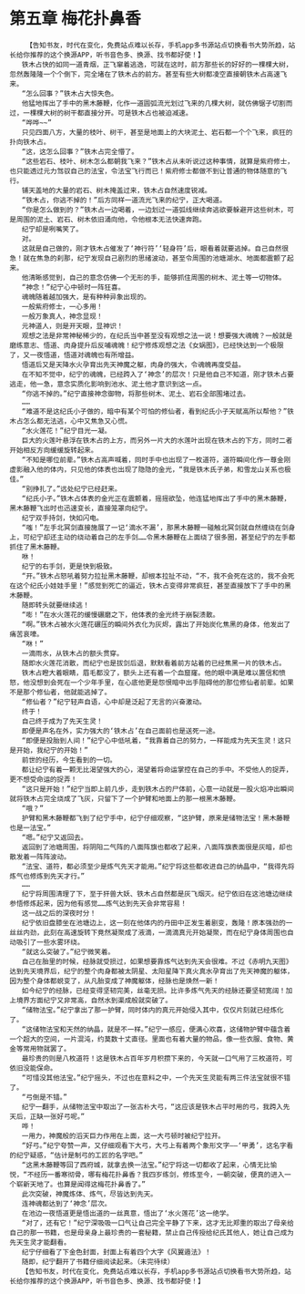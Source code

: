 # 第五章 梅花扑鼻香
        【告知书友，时代在变化，免费站点难以长存，手机app多书源站点切换看书大势所趋，站长给你推荐的这个换源APP，听书音色多、换源、找书都好使！】
       铁木占快的如同一道青烟，正飞窜着逃逸，可就在这时，前方那些长的好好的一棵棵大树，忽然轰隆隆一个个倒下，完全堵在了铁木占的前方。甚至有些大树都凌空直接朝铁木占高速飞来。
       “怎么回事？”铁木占大惊失色。
       他猛地挥出了手中的黑木藤鞭，化作一道圆弧流光划过飞来的几棵大树，就仿佛锯子切割而过，一棵棵大树的树干都直接分开。可是铁木占也被迫减速。
       “哗哗~~”
       只见四面八方，大量的枝叶、树干，甚至是地面上的大块泥土、岩石都一个个飞来，疯狂的扑向铁木占。
       “这，这怎么回事？”铁木占完全懵了。
       “这些岩石、枝叶、树木怎么都朝我飞来？”铁木占从未听说过这种事情，就算是紫府修士，也只能透过元力驾驭自己的法宝，令法宝飞行而已！紫府修士都做不到让普通的物体随意的飞行。
       铺天盖地的大量的岩石、树木掩盖过来，铁木占自然速度锐减。
       “铁木占，你逃不掉的！”后方同样一道流光飞来的纪宁，正大喝道。
       “你是怎么做到的？”铁木占一边喝着，一边划过一道弧线继续奔逃欲要躲避开这些树木，可是周围的泥土、岩石、树木依旧涌向他，令他根本无法快速奔跑。
       纪宁却是咧嘴笑了。
       对。
       这就是自己做的，刚才铁木占催发了‘神行符’‘轻身符’后，眼看着就要逃掉。自己自然很急！就在焦急的刹那，纪宁发现自己剧烈的思绪波动，甚至令周围的池塘湖水、地面都震颤了起来。
       他清晰感觉到，自己的意念仿佛一个无形的手，能够抓住周围的树木、泥土等一切物体。
       “神念！”纪宁心中顿时一阵狂喜。
       魂魄随着越加强大，是有种种异象出现的。
       一般紫府修士，一心多用！
       一般万象真人，神念显现！
       元神道人，则是开天眼，显神识！
       观想之法是非常神秘稀少的，在纪氏当中甚至没有观想之法一说！想要强大魂魄？一般就是磨练意志、悟道、肉身提升后反哺魂魄！纪宁修炼观想之法《女娲图》，已经快达到一个极限了，又一夜悟道，悟道对魂魄也有所增益。
       悟道后又是天降水火孕育出先天神魔之躯，肉身的强大，令魂魄再度受益。
       在不知不觉中，纪宁的魂魄，已经跨入了‘神念’的层次！只是他自己不知道，刚才铁木占要逃走，他一急，意念实质化影响到池水、泥土他才意识到这一点。
       “你逃不掉的。”纪宁直接神念御物，将那些树木、泥土、岩石全部围堵过去。
       ……
       “难道不是这纪氏小子做的，暗中有某个可怕的修仙者，看到纪氏小子天赋高所以帮他？”铁木占怎么都无法逃，心中又焦急又心慌。
       “水火莲花！”纪宁目光一凝。
       巨大的火莲叶悬浮在铁木占的上方，而另外一片大的水莲叶出现在铁木占的下方，同时二者开始相反方向缓缓旋转起来。
       “不知是哪位前辈。”铁木占高声喊着，同时手中也出现了一枚道符，道符瞬间化作一尊金刚虚影融入他的体内，只见他的体表也出现了隐隐的金光，“我是铁木氏子弟，和雪龙山关系也极佳。”
       “别挣扎了。”远处纪宁已经赶来。
       “纪氏小子。”铁木占体表的金光正在震颤着，摇摇欲坠，他连猛地挥出了手中的黑木藤鞭，黑木藤鞭飞出时也迅速变长，直接笼罩向纪宁。
       纪宁双手持剑，快如闪电。
       “嗤！”左手北冥剑直接施展了一记‘滴水不漏’，那黑木藤鞭一碰触北冥剑就自然缠绕在剑身上，可纪宁却还主动的绕动着自己的左手剑……令黑木藤鞭在上面绕了很多圈，甚至纪宁的左手都抓住了黑木藤鞭。
       咻！
       纪宁的右手剑，更是快到极致。
       “开。”铁木占怒吼着努力拉扯黑木藤鞭，却根本拉扯不动，“不，我不会死在这的，我不会死在这个纪氏小娃娃手里！”感觉到死亡的逼近，铁木占变得非常疯狂，甚至直接放下了手中的黑木藤鞭。
       随即转头就要继续逃！
       “嘭！”在水火莲花的缓慢碾磨之下，他体表的金光终于崩裂溃散。
       “啊。”铁木占被水火莲花碾压的瞬间外衣化为灰烬，露出了开始炭化焦黑的身体，他发出了痛苦哀嚎。
       “咻！”
       一滴雨水，从铁木占的额头贯穿。
       随即水火莲花消散，而纪宁也是拔剑后退，默默看着前方站着的已经焦黑一片的铁木占。
       铁木占瞪大着眼睛，眉毛都没了，额头上还有着一个血窟窿。他的眼中满是难以置信和愤怒，他没想到会死在一个少年手里，在心底他更是怨恨暗中出手阻碍他的那位修仙者前辈。如果不是那个修仙者，他就能逃掉了。
       “修仙者？”纪宁轻声自语，心中却是泛起了无言的兴奋激动。
       终于！
       自己终于成为了先天生灵！
       即便是声名在外，实力强大的‘铁木占’在自己面前也是送死一途。
       “即便是投胎到人间！”纪宁心中低吼着，“我靠着自己的努力，一样能成为先天生灵！这只是开始，我纪宁的开始！”
       前世的经历，今生看到的一切。
       都让纪宁有着一颗无比渴望强大的心，渴望着将命运掌控在自己的手中。不受他人的捉弄，更不想受命运的捉弄！
       “这只是开始！”纪宁当即上前几步，走到铁木占的尸体前，心意一动就是一股火焰冲出瞬间就将铁木占完全烧成了飞灰，只留下了一个护臂和地面上的那一根黑木藤鞭。
       “哦？”
       护臂和黑木藤鞭都飞到了纪宁手中，纪宁仔细观察，“这护臂，原来是储物法宝！黑木藤鞭也是一法宝。”
       “嗯。”纪宁又返回去。
       返回到了池塘周围，将阴阳二气阵的八面阵旗也都收了起来，八面阵旗表面很是灰暗，却也散发着一阵阵波动。
       “法宝、道符，都必须至少是炼气先天才能用。”纪宁将这些都收进自己的纳晶中，“我得先将炼气也修炼到先天才行。”
       ……
       纪宁将周围清理了下，至于犴兽大妖、铁木占自然都是灰飞烟灭。纪宁依旧在这池塘边继续参悟修炼起来，因为他有感觉……炼气达到先天会非常容易！
       这一战之后的深夜时分！
       纪宁依旧盘膝坐在池塘边上，这一刻在他体内的丹田中正发生着剧变，轰隆！原本强劲的一丝丝内劲，此刻在高速旋转下竟然凝聚成了液滴，一滴滴真元开始凝聚，而在纪宁身体周围也自动吸引了一些水雾环绕。
       “就这么突破了。”纪宁微笑着。
       自己在胎里的时候，经脉就受损过，如果想要靠炼气达到先天会很难。不过《赤明九天图》达到先天境界后，纪宁的整个肉身都被太阴星、太阳星降下真火真水孕育出了先天神魔的躯体，因为整个身体都蜕变了，从凡胎变成了神魔躯体，经脉也是焕然一新！
       如今纪宁的经脉，已经变得坚韧完美，丝毫无损。比许多炼气先天的经脉还要坚韧宽阔！加上境界方面纪宁又非常高，自然水到渠成般就突破了。
       “储物法宝。”纪宁拿出了那一护臂，同时体内的真元开始侵入其中，仅仅片刻就已经炼化了。
       “这储物法宝和天然的纳晶，就是不一样。”纪宁一感应，便满心欢喜，这储物护臂中蕴含着一个超大的空间，一片混沌，约莫数十丈直径。里面也有着大量的物品，像一些衣服、食物、黄金等常用物就罢了。
       最珍贵的则是八枚道符！这是铁木占百年岁月积攒下来的，今天就一口气用了三枚道符，可依旧没能保命。
       “可惜没其他法宝。”纪宁摇头，不过也在意料之中，一个先天生灵能有两三件法宝就很不错了。
       “弓倒是不错。”
       纪宁一翻手，从储物法宝中取出了一张古朴大弓，“这应该是铁木占平时用的弓，我跨入先天后，正缺一张好弓呢。”
       哗！
       一用力，神魔般的滔天巨力作用在上面，这一大弓顿时被纪宁拉开。
       “好弓。”纪宁夸赞一声，又仔细观看下大弓，大弓上有着两个象形文字——‘甲勇’，这名字看的纪宁疑惑，“估计是制弓的工匠的名字吧。”
       “这黑木藤鞭等回了西府城，就拿去换一法宝。”纪宁将这一切都收了起来，心情无比愉悦，“不经历一番寒彻骨，哪有梅花扑鼻香？我四岁练剑，修炼至今，一朝突破，便真的进入一个崭新天地了。也算是闻得这梅花扑鼻香了。”
       此次突破，神魔炼体、炼气，尽皆达到先天。
       连神魂都达到了‘神念’层次。
       在池边一夜悟道更是悟出道的一丝真意，悟出了‘水火莲花’这一绝学。
       “对了，还有它！”纪宁深吸吸一口气让自己完全平静了下来，这才无比郑重的取出了母亲给自己的那一书籍，也是母亲身上最珍贵的一套秘籍，禁止自己传授给纪氏其他人，她让自己成为先天生灵才能翻看。
       纪宁仔细看了下金色封面，封面上有着四个大字《风翼遁法》！
       随即，纪宁翻开了书籍仔细阅读起来。（未完待续）
       【告知书友，时代在变化，免费站点难以长存，手机app多书源站点切换看书大势所趋，站长给你推荐的这个换源APP，听书音色多、换源、找书都好使！】